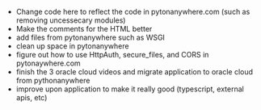 * Change code here to reflect the code in pytonanywhere.com (such as removing uncessecary modules)
* Make the comments for the HTML better
* add files from pytonanywhere such as WSGI
* clean up space in pytonanywhere
* figure out how to use HttpAuth, secure_files, and CORS in pytonaywhere.com
* finish the 3 oracle cloud videos and migrate application to oracle cloud from pythonanywhere
* improve upon application to make it really good (typescript, external apis, etc)
